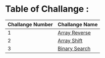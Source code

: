 # Table of Challange  :


| Challange Number   | Challange Name |
| ----------- | ----------- |
| 1 |[Array Reverse](./ArrayReverse) |
| 2 |[Array Shift](./arrayShift)|
| 3 |[Binary Search](./arrayBinarySearch)|